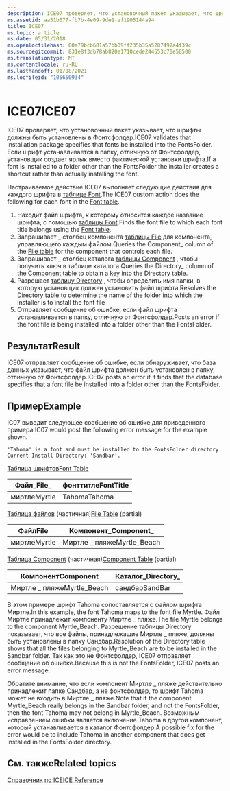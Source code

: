 ```yaml
---
description: ICE07 проверяет, что установочный пакет указывает, что шрифты должны быть установлены в Фонтсфолдер. Если шрифт устанавливается в папку, отличную от Фонтсфолдер, установщик создает ярлык вместо фактической установки шрифта.
ms.assetid: aa51b077-fb7b-4e09-9de1-ef1905144a94
title: ICE07
ms.topic: article
ms.date: 05/31/2018
ms.openlocfilehash: 80a79bcb681a57bb09ff235b35a5287492a4f39c
ms.sourcegitcommit: 831e8f3db78ab820e1710cede244553c70e50500
ms.translationtype: MT
ms.contentlocale: ru-RU
ms.lasthandoff: 01/08/2021
ms.locfileid: "105650934"
---
```

# <a name="ice07"></a><span data-ttu-id="a460d-104">ICE07</span><span class="sxs-lookup"><span data-stu-id="a460d-104">ICE07</span></span>

<span data-ttu-id="a460d-105">ICE07 проверяет, что установочный пакет указывает, что шрифты должны быть установлены в Фонтсфолдер.</span><span class="sxs-lookup"><span data-stu-id="a460d-105">ICE07 validates that installation package specifies that fonts be installed into the FontsFolder.</span></span> <span data-ttu-id="a460d-106">Если шрифт устанавливается в папку, отличную от Фонтсфолдер, установщик создает ярлык вместо фактической установки шрифта.</span><span class="sxs-lookup"><span data-stu-id="a460d-106">If a font is installed to a folder other than the FontsFolder the installer creates a shortcut rather than actually installing the font.</span></span>

<span data-ttu-id="a460d-107">Настраиваемое действие ICE07 выполняет следующие действия для каждого шрифта в [таблице Font](font-table.md).</span><span class="sxs-lookup"><span data-stu-id="a460d-107">The ICE07 custom action does the following for each font in the [Font table](font-table.md).</span></span>

1.  <span data-ttu-id="a460d-108">Находит файл шрифта, к которому относится каждое название шрифта, с помощью [таблицы Font](font-table.md).</span><span class="sxs-lookup"><span data-stu-id="a460d-108">Finds the font file to which each font title belongs using the [Font table](font-table.md).</span></span>
2.  <span data-ttu-id="a460d-109">Запрашивает \_ столбец компонента [таблицы File](file-table.md) для компонента, управляющего каждым файлом.</span><span class="sxs-lookup"><span data-stu-id="a460d-109">Queries the Component\_ column of the [File table](file-table.md) for the component that controls each file.</span></span>
3.  <span data-ttu-id="a460d-110">Запрашивает \_ столбец каталога [таблицы Component](component-table.md) , чтобы получить ключ в таблице каталога.</span><span class="sxs-lookup"><span data-stu-id="a460d-110">Queries the Directory\_ column of the [Component table](component-table.md) to obtain a key into the Directory table.</span></span>
4.  <span data-ttu-id="a460d-111">Разрешает [таблицу Directory](directory-table.md) , чтобы определить имя папки, в которую установщик должен установить файл шрифта.</span><span class="sxs-lookup"><span data-stu-id="a460d-111">Resolves the [Directory table](directory-table.md) to determine the name of the folder into which the installer is to install the font file</span></span>
5.  <span data-ttu-id="a460d-112">Отправляет сообщение об ошибке, если файл шрифта устанавливается в папку, отличную от Фонтсфолдер.</span><span class="sxs-lookup"><span data-stu-id="a460d-112">Posts an error if the font file is being installed into a folder other than the FontsFolder.</span></span>

## <a name="result"></a><span data-ttu-id="a460d-113">Результат</span><span class="sxs-lookup"><span data-stu-id="a460d-113">Result</span></span>

<span data-ttu-id="a460d-114">ICE07 отправляет сообщение об ошибке, если обнаруживает, что база данных указывает, что файл шрифта должен быть установлен в папку, отличную от Фонтсфолдер.</span><span class="sxs-lookup"><span data-stu-id="a460d-114">ICE07 posts an error if it finds that the database specifies that a font file be installed into a folder other than the FontsFolder.</span></span>

## <a name="example"></a><span data-ttu-id="a460d-115">Пример</span><span class="sxs-lookup"><span data-stu-id="a460d-115">Example</span></span>

<span data-ttu-id="a460d-116">IC07 выводит следующее сообщение об ошибке для приведенного примера.</span><span class="sxs-lookup"><span data-stu-id="a460d-116">IC07 would post the following error message for the example shown.</span></span>

``` syntax
'Tahoma' is a font and must be installed to the FontsFolder directory. Current Install Directory: 'Sandbar'.
```

[<span data-ttu-id="a460d-117">Таблица шрифтов</span><span class="sxs-lookup"><span data-stu-id="a460d-117">Font Table</span></span>](font-table.md)



| <span data-ttu-id="a460d-118">Файл\_</span><span class="sxs-lookup"><span data-stu-id="a460d-118">File\_</span></span> | <span data-ttu-id="a460d-119">фонттитле</span><span class="sxs-lookup"><span data-stu-id="a460d-119">FontTitle</span></span> |
|--------|-----------|
| <span data-ttu-id="a460d-120">миртле</span><span class="sxs-lookup"><span data-stu-id="a460d-120">Myrtle</span></span> | <span data-ttu-id="a460d-121">Tahoma</span><span class="sxs-lookup"><span data-stu-id="a460d-121">Tahoma</span></span>    |



 

<span data-ttu-id="a460d-122">[Таблица файлов](file-table.md) (частичная)</span><span class="sxs-lookup"><span data-stu-id="a460d-122">[File Table](file-table.md) (partial)</span></span>



| <span data-ttu-id="a460d-123">Файл</span><span class="sxs-lookup"><span data-stu-id="a460d-123">File</span></span>   | <span data-ttu-id="a460d-124">Компонент\_</span><span class="sxs-lookup"><span data-stu-id="a460d-124">Component\_</span></span>   |
|--------|---------------|
| <span data-ttu-id="a460d-125">миртле</span><span class="sxs-lookup"><span data-stu-id="a460d-125">Myrtle</span></span> | <span data-ttu-id="a460d-126">Миртле \_ пляже</span><span class="sxs-lookup"><span data-stu-id="a460d-126">Myrtle\_Beach</span></span> |



 

<span data-ttu-id="a460d-127">[Таблица Component](component-table.md) (частичная)</span><span class="sxs-lookup"><span data-stu-id="a460d-127">[Component Table](component-table.md) (partial)</span></span>



| <span data-ttu-id="a460d-128">Компонент</span><span class="sxs-lookup"><span data-stu-id="a460d-128">Component</span></span>     | <span data-ttu-id="a460d-129">Каталог\_</span><span class="sxs-lookup"><span data-stu-id="a460d-129">Directory\_</span></span> |
|---------------|-------------|
| <span data-ttu-id="a460d-130">Миртле \_ пляже</span><span class="sxs-lookup"><span data-stu-id="a460d-130">Myrtle\_Beach</span></span> | <span data-ttu-id="a460d-131">сандбар</span><span class="sxs-lookup"><span data-stu-id="a460d-131">SandBar</span></span>     |



 

<span data-ttu-id="a460d-132">В этом примере шрифт Tahoma сопоставляется с файлом шрифта Миртле.</span><span class="sxs-lookup"><span data-stu-id="a460d-132">In this example, the font Tahoma maps to the font file Myrtle.</span></span> <span data-ttu-id="a460d-133">Файл Миртле принадлежит компоненту Миртле \_ пляже.</span><span class="sxs-lookup"><span data-stu-id="a460d-133">The file Myrtle belongs to the component Myrtle\_Beach.</span></span> <span data-ttu-id="a460d-134">Разрешение таблицы Directory показывает, что все файлы, принадлежащие Миртле \_ пляже, должны быть установлены в папку Сандбар.</span><span class="sxs-lookup"><span data-stu-id="a460d-134">Resolution of the Directory table shows that all the files belonging to Myrtle\_Beach are to be installed in the Sandbar folder.</span></span> <span data-ttu-id="a460d-135">Так как это не Фонтсфолдер, ICE07 отправляет сообщение об ошибке.</span><span class="sxs-lookup"><span data-stu-id="a460d-135">Because this is not the FontsFolder, ICE07 posts an error message.</span></span>

<span data-ttu-id="a460d-136">Обратите внимание, что если компонент Миртле \_ пляже действительно принадлежит папке Сандбар, а не фонтсфолдер, то шрифт Tahoma может не входить в Миртле \_ пляже.</span><span class="sxs-lookup"><span data-stu-id="a460d-136">Note that if the component Myrtle\_Beach really belongs in the Sandbar folder, and not the FontsFolder, then the font Tahoma may not belong in Myrtle\_Beach.</span></span> <span data-ttu-id="a460d-137">Возможным исправлением ошибки является включение Tahoma в другой компонент, который устанавливается в каталог Фонтсфолдер.</span><span class="sxs-lookup"><span data-stu-id="a460d-137">A possible fix for the error would be to include Tahoma in another component that does get installed in the FontsFolder directory.</span></span>

## <a name="related-topics"></a><span data-ttu-id="a460d-138">См. также</span><span class="sxs-lookup"><span data-stu-id="a460d-138">Related topics</span></span>

<dl> <dt>

[<span data-ttu-id="a460d-139">Справочник по ICE</span><span class="sxs-lookup"><span data-stu-id="a460d-139">ICE Reference</span></span>](ice-reference.md)
</dt> </dl>

 

 




